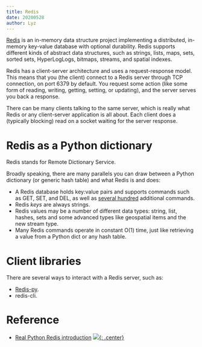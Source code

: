 ```yaml
---
title: Redis
date: 20200528
author: Lyz
---
```


[Redis](https://en.wikipedia.org/wiki/Redis) is an in-memory data structure
project implementing a distributed, in-memory key-value database with optional
durability. Redis supports different kinds of abstract data structures, such as
strings, lists, maps, sets, sorted sets, HyperLogLogs, bitmaps, streams, and
spatial indexes.

Redis has a client-server architecture and uses a request-response model. This
means that you (the client) connect to a Redis server through TCP connection, on
port 6379 by default. You request some action (like some form of reading,
writing, getting, setting, or updating), and the server serves you back
a response.

There can be many clients talking to the same server, which is really what Redis
or any client-server application is all about. Each client does a (typically
blocking) read on a socket waiting for the server response.

# Redis as a Python dictionary

Redis stands for Remote Dictionary Service.

Broadly speaking, there are many parallels you can draw between a Python
dictionary (or generic hash table) and what Redis is and does:

* A Redis database holds key:value pairs and supports commands such as GET, SET,
    and DEL, as well as [several hundred](https://redis.io/commands) additional
    commands.
* Redis *keys* are always strings.
* Redis values may be a number of different data types: string, list, hashes,
    sets and some advanced types like geospatial items and the new stream type.
* Many Redis commands operate in constant O(1) time, just like retrieving
    a value from a Python dict or any hash table.

# Client libraries

There are several ways to interact with a Redis server, such as:

* [Redis-py](redis-py.md).
* redis-cli.

# Reference

* [Real Python Redis introduction](https://realpython.com/python-redis/)
[![](not-by-ai.svg){: .center}](https://notbyai.fyi)

